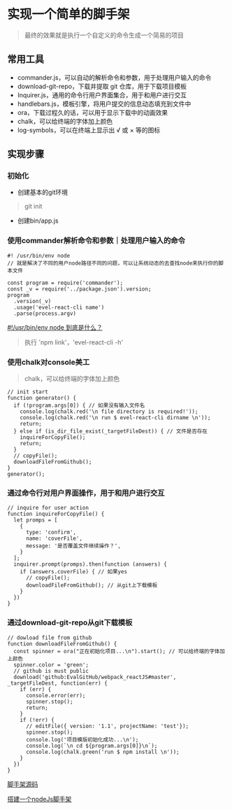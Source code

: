 # 实现一个简单的脚手架

> 最终的效果就是执行一个自定义的命令生成一个简易的项目
## 常用工具

- commander.js，可以自动的解析命令和参数，用于处理用户输入的命令
- download-git-repo，下载并提取 git 仓库，用于下载项目模板
- Inquirer.js，通用的命令行用户界面集合，用于和用户进行交互
- handlebars.js，模板引擎，将用户提交的信息动态填充到文件中
- ora，下载过程久的话，可以用于显示下载中的动画效果
- chalk，可以给终端的字体加上颜色
- log-symbols，可以在终端上显示出 √ 或 × 等的图标

## 实现步骤
### 初始化

- 创建基本的git环境
> git init
- 创建bin/app.js
### 使用commander解析命令和参数｜处理用户输入的命令

```
#! /usr/bin/env node
// 就是解决了不同的用户node路径不同的问题，可以让系统动态的去查找node来执行你的脚本文件

const program = require('commander');
const _v = require('../package.json').version;
program
  .version(_v)
  .usage('evel-react-cli name')
  .parse(process.argv)
```
[#!/usr/bin/env node 到底是什么？](https://juejin.cn/post/6844903826344902670)

> 执行 'npm link'，'evel-react-cli -h'

### 使用chalk对console美工

> chalk，可以给终端的字体加上颜色

```
// init start
function generator() {
  if (!program.args[0]) { // 如果没有输入文件名
    console.log(chalk.red('\n file directory is required!'));
    console.log(chalk.red('\n run $ evel-react-cli dirname \n'));
    return;
  } else if (is_dir_file_exist(_targetFileDest)) { // 文件是否存在
    inquireForCopyFile();
    return;
  }
  // copyFile();
  downloadFileFromGithub();
}
generator();
```
### 通过命令行对用户界面操作，用于和用户进行交互

```
// inquire for user action
function inquireForCopyFile() {
  let promps = [
    {
      type: 'confirm',
      name: 'coverFile',
      message: '是否覆盖文件继续操作？',
    }
  ];
  inquirer.prompt(promps).then(function (answers) {
    if (answers.coverFile) { // 如果yes
      // copyFile();
      downloadFileFromGithub(); // 从git上下载模板
    }
  })
}
```

### 通过download-git-repo从git下载模板

```
// dowload file from github
function downloadFileFromGithub() {
  const spinner = ora("正在初始化项目...\n").start(); // 可以给终端的字体加上颜色
  spinner.color = 'green';
  // github is must public
  download('github:EvalGitHub/webpack_reactJS#master', _targetFileDest, function(err) {
    if (err) {
      console.error(err);
      spinner.stop();
      return;
    }
    if (!err) {
      // editFile({ version: '1.1', projectName: 'test'});
      spinner.stop();
      console.log('项目模版初始化成功...\n');
      console.log(`\n cd ${program.args[0]}\n`);
      console.log(chalk.green('run $ npm install \n'));
    }
  })
}
```

[脚手架源码](https://github.com/EvalGitHub/evel_react_cli.git)

[搭建一个nodeJs脚手架](https://juejin.cn/post/6844903875808346120)